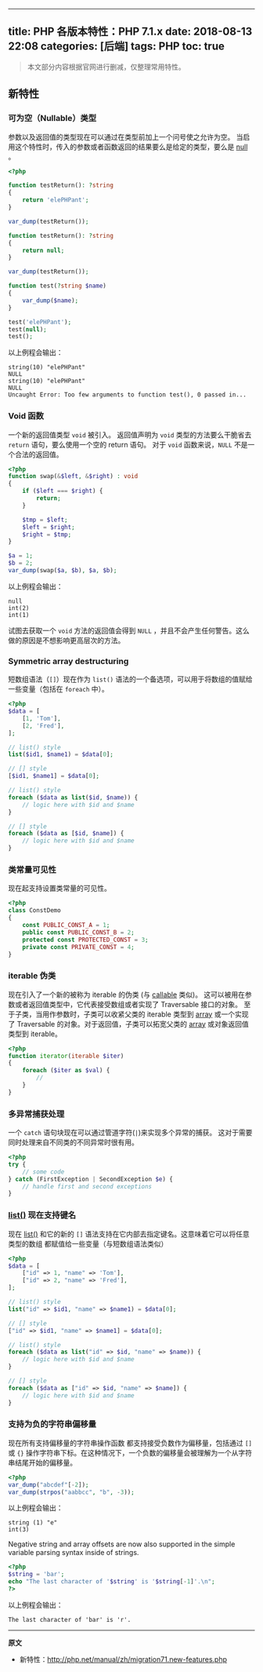 ----
title: PHP 各版本特性：PHP 7.1.x
date: 2018-08-13 22:08
categories: [后端]
tags: PHP
toc: true
----

> 本文部分内容根据官网进行删减，仅整理常用特性。

## 新特性

### 可为空（Nullable）类型

参数以及返回值的类型现在可以通过在类型前加上一个问号使之允许为空。 当启用这个特性时，传入的参数或者函数返回的结果要么是给定的类型，要么是 [null](http://php.net/manual/zh/language.types.null.php) 。

<!-- more -->

```php
<?php

function testReturn(): ?string
{
    return 'elePHPant';
}

var_dump(testReturn());

function testReturn(): ?string
{
    return null;
}

var_dump(testReturn());

function test(?string $name)
{
    var_dump($name);
}

test('elePHPant');
test(null);
test();
```

以上例程会输出：

```
string(10) "elePHPant"
NULL
string(10) "elePHPant"
NULL
Uncaught Error: Too few arguments to function test(), 0 passed in...
```

### Void 函数

一个新的返回值类型 `void` 被引入。 返回值声明为 `void` 类型的方法要么干脆省去 `return` 语句，要么使用一个空的 return 语句。 对于 `void` 函数来说，`NULL` 不是一个合法的返回值。

```php
<?php
function swap(&$left, &$right) : void
{
    if ($left === $right) {
        return;
    }

    $tmp = $left;
    $left = $right;
    $right = $tmp;
}

$a = 1;
$b = 2;
var_dump(swap($a, $b), $a, $b);
```

以上例程会输出：

```
null
int(2)
int(1)
```

试图去获取一个 `void` 方法的返回值会得到 `NULL` ，并且不会产生任何警告。这么做的原因是不想影响更高层次的方法。

### Symmetric array destructuring

短数组语法（`[]`）现在作为 `list()` 语法的一个备选项，可以用于将数组的值赋给一些变量（包括在 `foreach` 中）。

```php
<?php
$data = [
    [1, 'Tom'],
    [2, 'Fred'],
];

// list() style
list($id1, $name1) = $data[0];

// [] style
[$id1, $name1] = $data[0];

// list() style
foreach ($data as list($id, $name)) {
    // logic here with $id and $name
}

// [] style
foreach ($data as [$id, $name]) {
    // logic here with $id and $name
}
```

### 类常量可见性

现在起支持设置类常量的可见性。

```php
<?php
class ConstDemo
{
    const PUBLIC_CONST_A = 1;
    public const PUBLIC_CONST_B = 2;
    protected const PROTECTED_CONST = 3;
    private const PRIVATE_CONST = 4;
}
```

### iterable 伪类

现在引入了一个新的被称为 iterable 的伪类 (与 [callable](http://php.net/manual/zh/language.types.callable.php) 类似)。 这可以被用在参数或者返回值类型中，它代表接受数组或者实现了 Traversable 接口的对象。 至于子类，当用作参数时，子类可以收紧父类的 iterable 类型到 [array](http://php.net/manual/zh/language.types.array.php) 或一个实现了 Traversable 的对象。对于返回值，子类可以拓宽父类的 [array](http://php.net/manual/zh/language.types.array.php) 或对象返回值类型到 iterable。

```php
<?php
function iterator(iterable $iter)
{
    foreach ($iter as $val) {
        //
    }
}
```

### 多异常捕获处理

一个 `catch` 语句块现在可以通过管道字符(`|`)来实现多个异常的捕获。 这对于需要同时处理来自不同类的不同异常时很有用。

```php
<?php
try {
    // some code
} catch (FirstException | SecondException $e) {
    // handle first and second exceptions
}
```

### [list()](http://php.net/manual/zh/function.list.php) 现在支持键名

现在 [list()](http://php.net/manual/zh/function.list.php) 和它的新的 `[]` 语法支持在它内部去指定键名。这意味着它可以将任意类型的数组 都赋值给一些变量（与短数组语法类似）

```php
<?php
$data = [
    ["id" => 1, "name" => 'Tom'],
    ["id" => 2, "name" => 'Fred'],
];

// list() style
list("id" => $id1, "name" => $name1) = $data[0];

// [] style
["id" => $id1, "name" => $name1] = $data[0];

// list() style
foreach ($data as list("id" => $id, "name" => $name)) {
    // logic here with $id and $name
}

// [] style
foreach ($data as ["id" => $id, "name" => $name]) {
    // logic here with $id and $name
}
```

### 支持为负的字符串偏移量

现在所有支持偏移量的字符串操作函数 都支持接受负数作为偏移量，包括通过 `[]`或 `{}` 操作字符串下标。在这种情况下，一个负数的偏移量会被理解为一个从字符串结尾开始的偏移量。

```php
<?php
var_dump("abcdef"[-2]);
var_dump(strpos("aabbcc", "b", -3));
```

以上例程会输出：

```
string (1) "e"
int(3)
```

Negative string and array offsets are now also supported in the simple variable parsing syntax inside of strings.

```php
<?php
$string = 'bar';
echo "The last character of '$string' is '$string[-1]'.\n";
?>
```

以上例程会输出：

```
The last character of 'bar' is 'r'.
```


----

**原文**

- 新特性：http://php.net/manual/zh/migration71.new-features.php